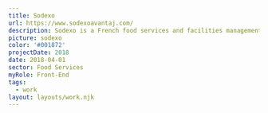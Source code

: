 ```yaml
---
title: Sodexo
url: https://www.sodexoavantaj.com/
description: Sodexo is a French food services and facilities management company.
picture: sodexo
color: '#001872'
projectDate: 2018
date: 2018-04-01
sector: Food Services
myRole: Front-End
tags:
  - work
layout: layouts/work.njk
---
```

